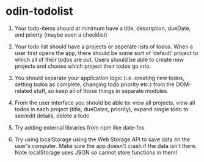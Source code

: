 # odin-todolist

1. Your todo-items should at minimum have a title, description, dueDate, and priorty (maybe even a checklist)

2. Your todo list should have a projects or seperate lists of todos. When a user first opens the app, there should be some sort of ‘default’ project to which all of their todos are put. Users should be able to create new projects and choose which project their todos go into.

3. You should separate your application logic (i.e. creating new todos, setting todos as complete, changing todo priority etc.) from the DOM-related stuff, so keep all of those things in separate modules.

4. From the user interface you should be able to: view all projects, view all todos in each project (title, dueDates, priority), expand single todo to see/edit details, delete a todo

5. Try adding external libraries from npm like date-fns

6. Try using localStorage using the Web Storage API to save data on the user's computer. Make sure the app doesn't crash if the data isn't there. Note localStorage uses JSON so cannot store functions in them!